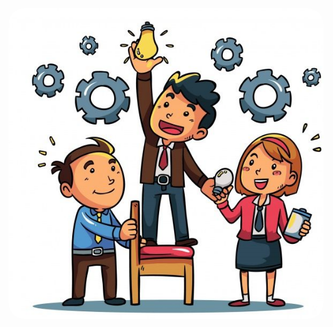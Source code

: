 
<div style="display: flex; justify-content: center;">
    <img src="./Imagenes/portadaa.png" style="border-radius: 25px; width: 100%;">
</div> 
  